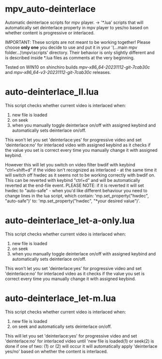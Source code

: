 # mpv_auto-deinterlace
Automatic deinterlace scripts for mpv player.
-> '*.lua' scripts that will automatically set deinterlace property in mpv player to yes/no based on whether content is progressive or interlaced.

IMPORTANT: These scripts are not meant to be working together!
Please choose **only one** you decide to use and put it in your '(...main mpv folder...)\mpv\scripts\' directory.
Their behavior is only slightly different and is described inside *.lua files as comments at the very beginning.

Tested on WIN10 on shinchiro builds _mpv-x86_64-20231112-git-7cab30c_ and _mpv-x86_64-v3-20231112-git-7cab30c_ releases.

# auto-deinterlace_II.lua
This script checks whether current video is interlaced when:
1. new file is loaded
2. on seek
3. when you manually toggle deinterlace on/off with assigned keybind
and automatically sets deinterlace on/off.

This won't let you set 'deinterlace:yes' for progressive video and
set 'deinterlace:no' for interlaced video with assigned keybind as it
checks if the value you set is correct every time you manually change it with assigned keybind.

However this will let you switch on video filter bwdif with keybind "ctrl+shift+d"
if the video isn't recognized as interlaced - at the same time it will switch off hwdec
as it seems not to be working correctly with bwdif on.
This can be reverted with keybind "ctrl+d" and will be automatically reverted at the end-file event.
PLEASE NOTE: if it is reverted it will set hwdec to "auto-safe" - when you'd like different behaviour
you need to change lines in the lua script, which contain: 'mp.set_property("hwdec", "auto-safe")' to:
'mp.set_property("hwdec", "*your desired value")'.

# auto-deinterlace_let-a-only.lua
This script checks whether current video is interlaced when:
1. new file is loaded
2. on seek
3. when you manually toggle deinterlace on/off with assigned keybind
and automatically sets deinterlace on/off.

This won't let you set 'deinterlace:yes' for progressive video and
set 'deinterlace:no' for interlaced video as it
checks if the value you set is correct every time you manually change it with assigned keybind.

# auto-deinterlace_let-m.lua
This script checks whether current video is interlaced when:
1. new file is loaded
2. on seek
and automatically sets deinterlace on/off.

This will let you set 'deinterlace:yes' for progressive video and
set 'deinterlace:no' for interlaced video until 'new file is loaded(1) or seek(2) is done
if one of two: (1) or (2) will occur it will automatically apply 'deinterlace yes/no'
based on whether the content is interlaced.
